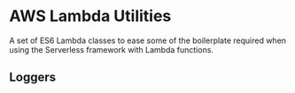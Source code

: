 # AWS Lambda Utilities

A set of ES6 Lambda classes to ease some of the boilerplate required when
using the Serverless framework with Lambda functions.

## Loggers

